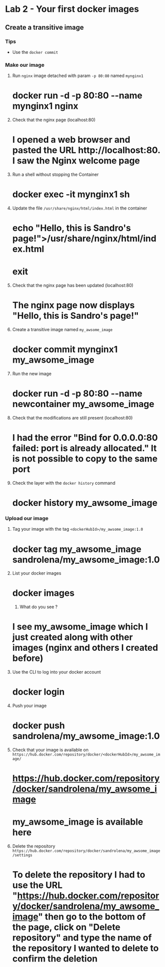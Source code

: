 # Lab 2 - Your first docker images

## Create a transitive image

### Tips

- Use the `docker commit`

### Make our image

1. Run `nginx` image detached with param `-p 80:80` named `mynginx1`
   # docker run -d -p 80:80 --name mynginx1 nginx
2. Check that the nginx page (localhost:80)
   # I opened a web browser and pasted the URL http://localhost:80. I saw the Nginx welcome page
3. Run a shell without stopping the Container
   # docker exec -it mynginx1 sh
4. Update the file `/usr/share/nginx/html/index.html` in the container
   # echo "Hello, this is Sandro's page!">/usr/share/nginx/html/index.html
   # exit
5. Check that the nginx page has been updated (localhost:80)
   # The nginx page now displays "Hello, this is Sandro's page!" 
6. Create a transitive image named `my_awsome_image`
   # docker commit mynginx1 my_awsome_image
7. Run the new image
   # docker run -d -p 80:80 --name newcontainer my_awsome_image
8. Check that the modifications are still present (localhost:80)
   # I had the error "Bind for 0.0.0.0:80 failed: port is already allocated." It is not possible to copy to the same port
9. Check the layer with the `docker history` command
   # docker history my_awsome_image

### Upload our image

1. Tag your image with the tag `<dockerHubId>/my_awsome_image:1.0`
   # docker tag my_awsome_image sandrolena/my_awsome_image:1.0
2. List your docker images
   # docker images
   1. What do you see ?
   # I see  my_awsome_image which I just created along with other images (nginx and others I created before)
3. Use the CLI to log into your docker account
   # docker login
4. Push your image
   # docker push sandrolena/my_awsome_image:1.0
5. Check that your image is available on `https://hub.docker.com/repository/docker/<dockerHubId>/my_awsome_image/`
   # https://hub.docker.com/repository/docker/sandrolena/my_awsome_image
   # my_awsome_image is available here
6. Delete the repository `https://hub.docker.com/repository/docker/sandrolena/my_awsome_image/settings`
   # To delete the repository I had to use the URL "https://hub.docker.com/repository/docker/sandrolena/my_awsome_image" then go to the bottom of the page, click on "Delete repository" and type the name of the repository I wanted to delete to confirm the deletion
